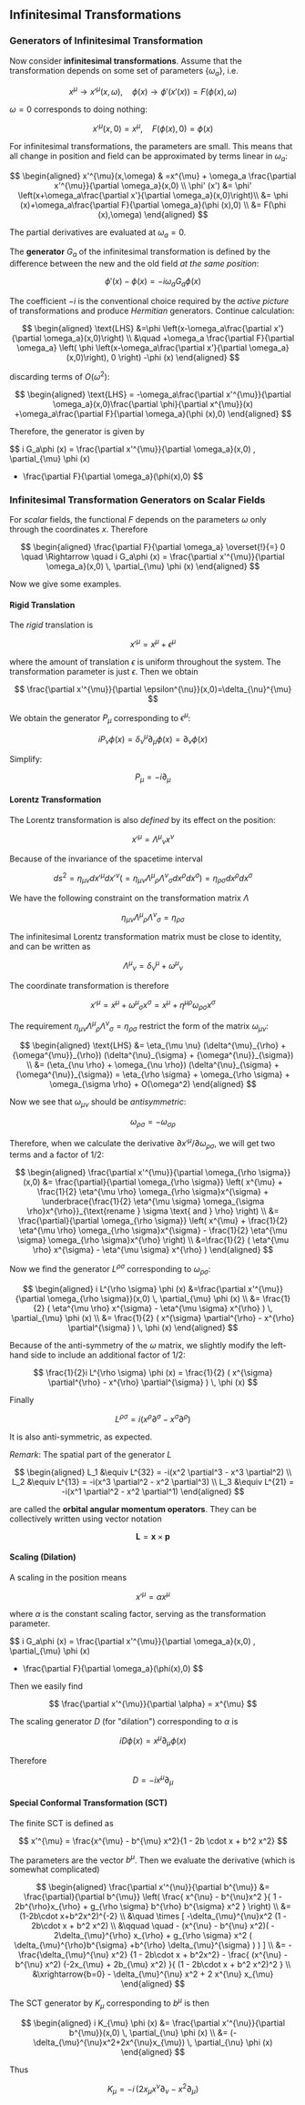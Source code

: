 ## Infinitesimal Transformations

### Generators of Infinitesimal Transformation

Now consider **infinitesimal transformations**. Assume that the transformation depends on some set of parameters $\left\{\omega_a\right\}$, i.e.

$$
x^{\mu} \to x'^{\mu}(x,\omega),
\quad
\phi (x)\to \phi' \left(x'(x)\right)=F(\phi (x),\omega)
$$

$\omega =0$ corresponds to doing nothing:

$$
x'^{\mu}(x,0)=x^{\mu}, 
\quad
F(\phi (x),0)=\phi (x)
$$

For infinitesimal transformations, the parameters are small. This means that all change in position and field can be approximated by terms linear in $\omega_a$:

$$
\begin{aligned}
    x'^{\mu}(x,\omega)
    & =x^{\mu}
    + \omega_a \frac{\partial x'^{\mu}}{\partial \omega_a}(x,0)
    \\
    \phi' (x')
    &= \phi' \left(x+\omega_a\frac{\partial x'}{\partial \omega_a}(x,0)\right)\\
    &= \phi (x)+\omega_a\frac{\partial F}{\partial \omega_a}(\phi (x),0)
    \\
    &= F(\phi (x),\omega)
\end{aligned}
$$

The partial derivatives are evaluated at $\omega_a=0$.

The **generator** $G_a$ of the infinitesimal transformation is defined by the difference between the new and the old field *at the same position*:

$$
\phi' (x)-\phi (x)=-i \omega_aG_a\phi (x)
$$

The coefficient $-i$ is the conventional choice required by the *active picture* of transformations and produce *Hermitian* generators. Continue calculation: 

$$
\begin{aligned}
    \text{LHS}
    &=\phi \left(x-\omega_a\frac{\partial x'}{\partial \omega_a}(x,0)\right)
    \\ &\quad
    +\omega_a \frac{\partial F}{\partial \omega_a} \left(
        \phi \left(x-\omega_a\frac{\partial x'}{\partial \omega_a}(x,0)\right), 0
    \right)
    -\phi (x)
\end{aligned}
$$

discarding terms of $O\left(\omega^2\right)$:

$$
\begin{aligned}
    \text{LHS}
    = -\omega_a\frac{\partial x'^{\mu}}{\partial \omega_a}(x,0)\frac{\partial \phi}{\partial x^{\mu}}(x)
    +\omega_a\frac{\partial
    F}{\partial \omega_a}(\phi (x),0)
\end{aligned}
$$

Therefore, the generator is given by

$$
i G_a\phi (x)
= \frac{\partial x'^{\mu}}{\partial \omega_a}(x,0)
\, \partial_{\mu} \phi (x)
- \frac{\partial F}{\partial \omega_a}(\phi(x),0)
$$

### Infinitesimal Transformation Generators on Scalar Fields

For *scalar* fields, the functional $F$ depends on the parameters $\omega$ only through the coordinates $x$. Therefore

$$
\begin{aligned}
    \frac{\partial F}{\partial \omega_a} \overset{!}{=} 0
    \quad \Rightarrow \quad
    i G_a\phi (x)
    = \frac{\partial x'^{\mu}}{\partial \omega_a}(x,0)
    \, \partial_{\mu} \phi (x)
\end{aligned}
$$

Now we give some examples. 

#### Rigid Translation

The *rigid* translation is

$$
x'^{\mu}=x^{\mu}+\epsilon^{\mu}
$$

where the amount of translation $\epsilon$ is uniform throughout the system. The transformation parameter is just $\epsilon$. Then we obtain

$$
\frac{\partial x'^{\mu}}{\partial \epsilon^{\nu}}(x,0)=\delta_{\nu}^{\mu}
$$

We obtain the generator $P_{\mu}$ corresponding to $\epsilon^\mu$:

$$
i P_{\nu} \phi (x)
= \delta_{\nu}^{\mu} \partial_{\mu} \phi (x)
= \partial_{\nu} \phi (x)
$$

Simplify:

$$
P_{\mu} = -i \partial_{\mu}
$$

#### Lorentz Transformation

The Lorentz transformation is also *defined* by its effect on the
position:

$$
x'^{\mu} = {\Lambda^{\mu}}_{\nu}x^{\nu}
$$

Because of the invariance of the spacetime interval

$$
ds^2
= \eta_{\mu \nu} dx'^{\mu} dx'^{\nu} 
(
    =\eta_{\mu \nu} {\Lambda^{\mu}}_{\rho} {\Lambda^{\nu}}_{\sigma} dx^{\rho} dx^{\sigma}
)
=\eta_{\rho \sigma} dx^{\rho} dx^{\sigma}
$$

We have the following constraint on the transformation matrix $\Lambda$

$$
\eta_{\mu \nu} 
{\Lambda^{\mu}}_{\rho} {\Lambda^{\nu}}_{\sigma}
= \eta_{\rho \sigma}
$$

The infinitesimal Lorentz transformation matrix must be close to
identity, and can be written as

$$
{\Lambda^{\mu}}_{\nu}
= \delta^{\mu}_{\nu} + {\omega^{\mu}}_{\nu}
$$

The coordinate transformation is therefore

$$
x'^{\mu}
= x^{\mu} + {\omega^{\mu}}_{\sigma} x^{\sigma}
= x^{\mu} + \eta^{\mu \rho} \omega_{\rho \sigma}x^{\sigma}
$$

The requirement $\eta_{\mu \nu} {\Lambda^{\mu}}_{\rho} {\Lambda^{\nu}}_{\sigma}=\eta_{\rho \sigma}$ restrict the form of the matrix $\omega_{\mu \nu}$:

$$
\begin{aligned}
    \text{LHS}
    &= \eta_{\mu \nu}
    (\delta^{\mu}_{\rho} + {\omega^{\mu}}_{\rho})
    (\delta^{\nu}_{\sigma} + {\omega^{\nu}}_{\sigma})
    \\
    &= (\eta_{\nu \rho} + \omega_{\nu \rho})
    (\delta^{\nu}_{\sigma} + {\omega^{\nu}}_{\sigma})
    = \eta_{\rho \sigma}
    + \omega_{\rho \sigma} + \omega_{\sigma \rho}
    + O(\omega^2)
\end{aligned}
$$

Now we see that $\omega_{\mu \nu}$ should be *antisymmetric*: 

$$
\omega_{\rho \sigma} = -\omega_{\sigma  \rho}
$$

Therefore, when we calculate the derivative $\partial x'^{\mu}/\partial \omega_{\rho \sigma}$, we will get two terms and a factor of 1/2:

$$
\begin{aligned}
    \frac{\partial x'^{\mu}}{\partial \omega_{\rho \sigma}}(x,0)
    &= \frac{\partial}{\partial \omega_{\rho \sigma}} 
    \left(
        x^{\mu}
        + \frac{1}{2} \eta^{\mu \rho} \omega_{\rho \sigma}x^{\sigma}
        + \underbrace{\frac{1}{2} \eta^{\mu \sigma} \omega_{\sigma \rho}x^{\rho}}_{\text{rename } \sigma \text{ and } \rho} 
    \right)
    \\
    &= \frac{\partial}{\partial \omega_{\rho \sigma}} 
    \left(
        x^{\mu}
        + \frac{1}{2} \eta^{\mu \rho} \omega_{\rho \sigma}x^{\sigma}
        - \frac{1}{2} \eta^{\mu  \sigma} \omega_{\rho \sigma}x^{\rho} 
    \right)
    \\
    &=\frac{1}{2} (
        \eta^{\mu \rho} x^{\sigma}
        - \eta^{\mu \sigma} x^{\rho}
    )
\end{aligned}
$$

Now we find the generator $L^{\rho \sigma}$ corresponding to $\omega_{\rho \sigma}$:

$$
\begin{aligned}
    i L^{\rho \sigma} \phi (x)
    &=\frac{\partial x'^{\mu}}{\partial \omega_{\rho \sigma}}(x,0) \, 
    \partial_{\mu} \phi (x)
    \\
    &= \frac{1}{2} (
        \eta^{\mu \rho} x^{\sigma}
        - \eta^{\mu \sigma} x^{\rho}
    ) \, \partial_{\mu} \phi (x)
    \\
    &= \frac{1}{2} (
        x^{\sigma} \partial^{\rho}
        - x^{\rho} \partial^{\sigma}
    ) \, \phi (x)
\end{aligned}
$$

Because of the anti-symmetry of the $\omega$ matrix, we slightly modify the left-hand side to include an additional factor of 1/2:

$$
\frac{1}{2}i L^{\rho \sigma} \phi (x)
= \frac{1}{2} (
    x^{\sigma} \partial^{\rho}
    - x^{\rho} \partial^{\sigma} 
) \, \phi (x)
$$

Finally

$$
L^{\rho \sigma}
= i \left(x^{\rho} \partial^{\sigma}-x^{\sigma} \partial^{\rho} \right)
$$

It is also anti-symmetric, as expected.

*Remark*: The spatial part of the generator $L$

$$
\begin{aligned}
    L_1 &\equiv L^{32} 
    = -i(x^2 \partial^3 - x^3 \partial^2)
    \\
    L_2 &\equiv L^{13} 
    = -i(x^3 \partial^2 - x^2 \partial^3)
    \\
    L_3 &\equiv L^{21} 
    = -i(x^1 \partial^2 - x^2 \partial^1)
\end{aligned}
$$

are called the **orbital angular momentum operators**. They can be collectively written using vector notation

$$
\boldsymbol{L} = \boldsymbol{x} \times \boldsymbol{p}
$$

#### Scaling (Dilation)

A scaling in the position means

$$
x'^{\mu} = \alpha x^{\mu}
$$

where $\alpha$ is the constant scaling factor, serving as the transformation parameter.

$$
i G_a\phi (x)
= \frac{\partial x'^{\mu}}{\partial \omega_a}(x,0) \,
\partial_{\mu} \phi (x)
- \frac{\partial F}{\partial \omega_a}(\phi(x),0)
$$

Then we easily find

$$
\frac{\partial x'^{\mu}}{\partial \alpha} = x^{\mu}
$$

The scaling generator $D$ (for "dilation") corresponding to $\alpha$ is

$$
i D \phi (x) = x^{\mu} \partial_{\mu} \phi (x)
$$

Therefore

$$
D = -i x^{\mu} \partial_{\mu}
$$

#### Special Conformal Transformation (SCT)

The finite SCT is defined as

$$
x'^{\mu} = 
\frac{x^{\mu} - b^{\mu} x^2}{1 - 2b \cdot x + b^2 x^2}
$$

The parameters are the vector $b^{\mu}$. Then we evaluate the derivative (which is somewhat complicated)

$$
\begin{aligned}
    \frac{\partial x'^{\nu}}{\partial b^{\mu}}
    &= \frac{\partial}{\partial b^{\mu}} \left(
        \frac{
            x^{\nu} - b^{\nu}x^2
        }{
            1 - 2b^{\rho}x_{\rho}
            + g_{\rho \sigma} b^{\rho} b^{\sigma} x^2
        } 
    \right)
    \\
    &= (1-2b\cdot x+b^2x^2)^{-2} 
    \\ &\quad \times [
        -\delta_{\mu}^{\nu}x^2
        (1 - 2b\cdot x + b^2 x^2)
        \\ &\qquad \quad
        - (x^{\nu} - b^{\nu} x^2)(
            - 2\delta_{\mu}^{\rho} x_{\rho}
            + g_{\rho \sigma} x^2 (
                \delta_{\mu}^{\rho}b^{\sigma}
                +b^{\rho} \delta_{\mu}^{\sigma}
            )
        )
    ]
    \\
    &= - \frac{\delta_{\mu}^{\nu} x^2}
        {1 - 2b\cdot x + b^2x^2} 
    - \frac{
        (x^{\nu} - b^{\nu} x^2)
        (-2x_{\mu} + 2b_{\mu} x^2)
    }{
        (1 - 2b\cdot x + b^2 x^2)^2
    }
    \\
    &\xrightarrow{b=0}
    - \delta_{\mu}^{\nu} x^2 
    + 2 x^{\nu} x_{\mu}
\end{aligned}
$$

The SCT generator by $K_{\mu}$ corresponding to $b^\mu$ is then

$$
\begin{aligned}
    i K_{\mu} \phi (x)
    &= \frac{\partial x'^{\nu}}{\partial b^{\mu}}(x,0) \,
    \partial_{\nu} \phi (x)
    \\
    &= (-\delta_{\mu}^{\nu}x^2+2x^{\nu}x_{\mu}) \,
    \partial_{\nu} \phi (x)
\end{aligned}
$$

Thus

$$
K_{\mu} 
= -i \,(2x_{\mu}x^{\nu} \partial_{\nu} - x^2 \partial_{\mu})
$$

